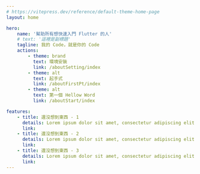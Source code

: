 ```yaml
---
# https://vitepress.dev/reference/default-theme-home-page
layout: home

hero:
    name: '幫助所有想快速入門 Flutter 的人'
    # text: '這裡是副標題'
    tagline: 我的 Code，就是你的 Code
    actions:
        - theme: brand
          text: 環境安裝
          link: /aboutSetting/index
        - theme: alt
          text: 起手式
          link: /aboutFirstPt/index
        - theme: alt
          text: 第一個 Hellow Word
          link: /aboutStart/index

features:
    - title: 還沒想到東西 - 1
      details: Lorem ipsum dolor sit amet, consectetur adipiscing elit
      link:
    - title: 還沒想到東西 - 2
      details: Lorem ipsum dolor sit amet, consectetur adipiscing elit
      link:
    - title: 還沒想到東西 - 3
      details: Lorem ipsum dolor sit amet, consectetur adipiscing elit
      link:
---
```

